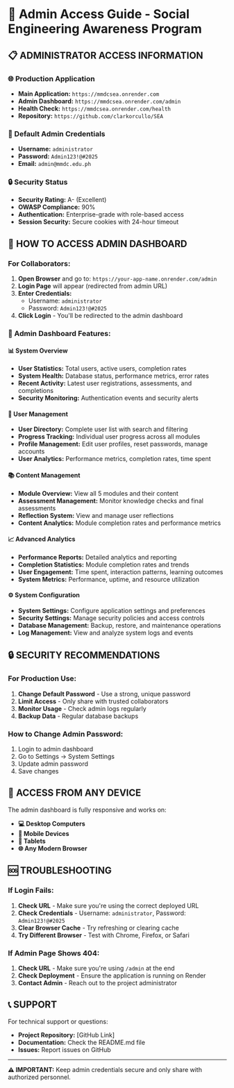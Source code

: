 # 🔐 Admin Access Guide - Social Engineering Awareness Program

## 📋 **ADMINISTRATOR ACCESS INFORMATION**

### **🌐 Production Application**
- **Main Application:** `https://mmdcsea.onrender.com`
- **Admin Dashboard:** `https://mmdcsea.onrender.com/admin`
- **Health Check:** `https://mmdcsea.onrender.com/health`
- **Repository:** `https://github.com/clarkorcullo/SEA`

### **👤 Default Admin Credentials**
- **Username:** `administrator`
- **Password:** `Admin123!@#2025`
- **Email:** `admin@mmdc.edu.ph`

### **🔒 Security Status**
- **Security Rating:** A- (Excellent)
- **OWASP Compliance:** 90%
- **Authentication:** Enterprise-grade with role-based access
- **Session Security:** Secure cookies with 24-hour timeout

## 🚀 **HOW TO ACCESS ADMIN DASHBOARD**

### **For Collaborators:**

1. **Open Browser** and go to: `https://your-app-name.onrender.com/admin`
2. **Login Page** will appear (redirected from admin URL)
3. **Enter Credentials:**
   - Username: `administrator`
   - Password: `Admin123!@#2025`
4. **Click Login** - You'll be redirected to the admin dashboard

### **🎯 Admin Dashboard Features:**

#### **📊 System Overview**
- **User Statistics:** Total users, active users, completion rates
- **System Health:** Database status, performance metrics, error rates
- **Recent Activity:** Latest user registrations, assessments, and completions
- **Security Monitoring:** Authentication events and security alerts

#### **👥 User Management**
- **User Directory:** Complete user list with search and filtering
- **Progress Tracking:** Individual user progress across all modules
- **Profile Management:** Edit user profiles, reset passwords, manage accounts
- **User Analytics:** Performance metrics, completion rates, time spent

#### **📚 Content Management**
- **Module Overview:** View all 5 modules and their content
- **Assessment Management:** Monitor knowledge checks and final assessments
- **Reflection System:** View and manage user reflections
- **Content Analytics:** Module completion rates and performance metrics

#### **📈 Advanced Analytics**
- **Performance Reports:** Detailed analytics and reporting
- **Completion Statistics:** Module completion rates and trends
- **User Engagement:** Time spent, interaction patterns, learning outcomes
- **System Metrics:** Performance, uptime, and resource utilization

#### **⚙️ System Configuration**
- **System Settings:** Configure application settings and preferences
- **Security Settings:** Manage security policies and access controls
- **Database Management:** Backup, restore, and maintenance operations
- **Log Management:** View and analyze system logs and events

## 🔒 **SECURITY RECOMMENDATIONS**

### **For Production Use:**
1. **Change Default Password** - Use a strong, unique password
2. **Limit Access** - Only share with trusted collaborators
3. **Monitor Usage** - Check admin logs regularly
4. **Backup Data** - Regular database backups

### **How to Change Admin Password:**
1. Login to admin dashboard
2. Go to Settings → System Settings
3. Update admin password
4. Save changes

## 📱 **ACCESS FROM ANY DEVICE**

The admin dashboard is fully responsive and works on:
- **💻 Desktop Computers**
- **📱 Mobile Devices**
- **📱 Tablets**
- **🌐 Any Modern Browser**

## 🆘 **TROUBLESHOOTING**

### **If Login Fails:**
1. **Check URL** - Make sure you're using the correct deployed URL
2. **Check Credentials** - Username: `administrator`, Password: `Admin123!@#2025`
3. **Clear Browser Cache** - Try refreshing or clearing cache
4. **Try Different Browser** - Test with Chrome, Firefox, or Safari

### **If Admin Page Shows 404:**
1. **Check URL** - Make sure you're using `/admin` at the end
2. **Check Deployment** - Ensure the application is running on Render
3. **Contact Admin** - Reach out to the project administrator

## 📞 **SUPPORT**

For technical support or questions:
- **Project Repository:** [GitHub Link]
- **Documentation:** Check the README.md file
- **Issues:** Report issues on GitHub

---

**⚠️ IMPORTANT:** Keep admin credentials secure and only share with authorized personnel.
